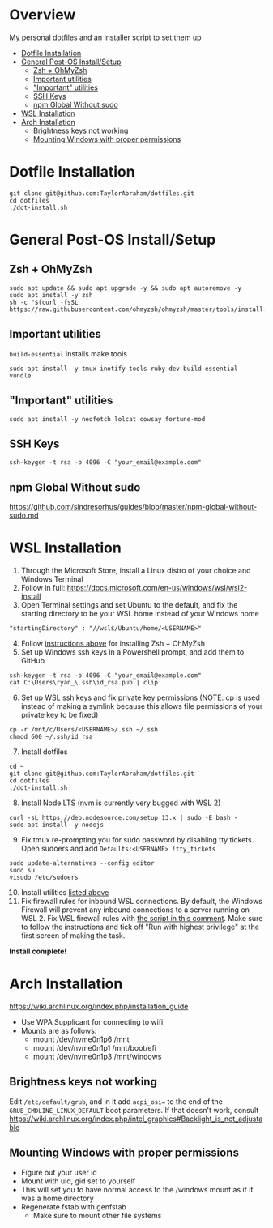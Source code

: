 # Overview
My personal dotfiles and an installer script to set them up

- [Dotfile Installation](#dotfile-installation)
- [General Post-OS Install/Setup](#general-post-os-installsetup)
  * [Zsh + OhMyZsh](#zsh--ohmyzsh)
  * [Important utilities](#important-utilities)
  * ["Important" utilities](#important-utilities)
  * [SSH Keys](#ssh-keys)
  * [npm Global Without sudo](#npm-global-without-sudo)
- [WSL Installation](#wsl-installation)
- [Arch Installation](#arch-installation)
  * [Brightness keys not working](#brightness-keys-not-working)
  * [Mounting Windows with proper permissions](#mounting-windows-with-proper-permissions)

# Dotfile Installation
```
git clone git@github.com:TaylorAbraham/dotfiles.git
cd dotfiles
./dot-install.sh
```

# General Post-OS Install/Setup

## Zsh + OhMyZsh
```
sudo apt update && sudo apt upgrade -y && sudo apt autoremove -y
sudo apt install -y zsh
sh -c "$(curl -fsSL https://raw.githubusercontent.com/ohmyzsh/ohmyzsh/master/tools/install.sh)"
```

## Important utilities
`build-essential` installs make tools
```
sudo apt install -y tmux inotify-tools ruby-dev build-essential
vundle
```

## "Important" utilities
```
sudo apt install -y neofetch lolcat cowsay fortune-mod
```

## SSH Keys
```
ssh-keygen -t rsa -b 4096 -C "your_email@example.com"
```

## npm Global Without sudo
https://github.com/sindresorhus/guides/blob/master/npm-global-without-sudo.md

# WSL Installation
1. Through the Microsoft Store, install a Linux distro of your choice and Windows Terminal
2. Follow in full: https://docs.microsoft.com/en-us/windows/wsl/wsl2-install
3. Open Terminal settings and set Ubuntu to the default, and fix the starting directory to be your WSL home instead of your Windows home
```
"startingDirectory" : "//wsl$/Ubuntu/home/<USERNAME>"
```
4. Follow [instructions above](#zsh--ohmyzsh) for installing Zsh + OhMyZsh
5. Set up Windows ssh keys in a Powershell prompt, and add them to GitHub
```
ssh-keygen -t rsa -b 4096 -C "your_email@example.com"
cat C:\Users\ryan_\.ssh\id_rsa.pub | clip
```
6. Set up WSL ssh keys and fix private key permissions (NOTE: cp is used instead of making a symlink because this allows file permissions of your private key to be fixed)
```
cp -r /mnt/c/Users/<USERNAME>/.ssh ~/.ssh
chmod 600 ~/.ssh/id_rsa
```
7. Install dotfiles
```
cd ~
git clone git@github.com:TaylorAbraham/dotfiles.git
cd dotfiles
./dot-install.sh
```
8. Install Node LTS (nvm is currently very bugged with WSL 2)
```
curl -sL https://deb.nodesource.com/setup_13.x | sudo -E bash -
sudo apt install -y nodejs
```
9. Fix tmux re-prompting you for sudo password by disabling tty tickets. Open sudoers and add `Defaults:<USERNAME> !tty_tickets`
```
sudo update-alternatives --config editor
sudo su
visudo /etc/sudoers
```
10. Install utilities [listed above](#important-utilities)
10. Fix firewall rules for inbound WSL connections. By default, the Windows Firewall will prevent any inbound connections to a server running on WSL 2. Fix WSL firewall rules with [the script in this comment](https://github.com/microsoft/WSL/issues/4150#issuecomment-504209723). Make sure to follow the instructions and tick off "Run with highest privilege" at the first screen of making the task.

**Install complete!**

# Arch Installation
https://wiki.archlinux.org/index.php/installation_guide
- Use WPA Supplicant for connecting to wifi
- Mounts are as follows:
    - mount /dev/nvme0n1p6 /mnt
    - mount /dev/nvme0n1p1 /mnt/boot/efi
    - mount /dev/nvme0n1p3 /mnt/windows

## Brightness keys not working
Edit `/etc/default/grub`, and in it add `acpi_osi=` to the end of the `GRUB_CMDLINE_LINUX_DEFAULT` boot parameters. If that doesn't work, consult https://wiki.archlinux.org/index.php/intel_graphics#Backlight_is_not_adjustable

## Mounting Windows with proper permissions
- Figure out your user id
- Mount with uid, gid set to yourself
- This will set you to have normal access to the /windows mount as if it was a home directory
- Regenerate fstab with genfstab
    - Make sure to mount other file systems

